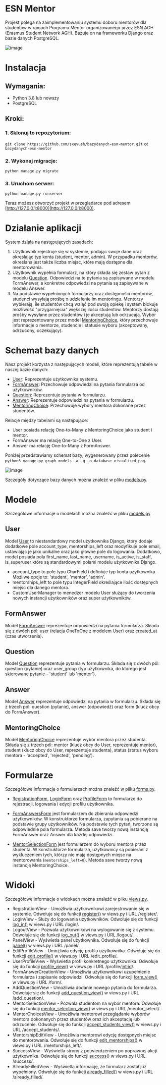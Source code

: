 # ESN Mentor

Projekt polega na zaimplementowaniu systemu doboru mentorów dla studentów w ramach Programu Mentor organizowanego przez ESN AGH (Erasmus Student Network AGH). Bazuje on na frameworku Django oraz bazie danych PostgreSQL.

![image](https://github.com/sxevush/bazydanych-esn-mentor/assets/115425940/79a982da-27ac-49fa-b84e-f397e2a49e5c)


# Instalacja

## Wymagania:
* Python 3.8 lub nowszy
* PostgreSQL

## Kroki:
### 1. Sklonuj to repozytorium:
`git clone https://github.com/sxevush/bazydanych-esn-mentor.git`
`cd bazydanych-esn-mentor`

### 2. Wykonaj migracje:
`python manage.py migrate`

### 3. Uruchom serwer:
`python manage.py runserver`

Teraz możesz otworzyć projekt w przeglądarce pod adresem [http://127.0.0.1:8000](http://127.0.0.1:8000).



# Działanie aplikacji

System działa na następujących zasadach:

1. Użytkownik rejestruje się w systemie, podając swoje dane oraz określając typ konta (student, mentor, admin). W przypadku mentorów, określana jest także liczba miejsc, które mają dostępne dla mentorowania.
2. Użytkownik wypełnia formularz, na który składa się zestaw pytań z modelu [Question](https://github.com/sxevush/bazydanych-esn-mentor/blob/dae0734dc2cda1d9687e03f657d5044825d022aa/mentor_app/models.py#L49). Odpowiedzi na te pytania są zapisywane w modelu FormAnswer, a konkretne odpowiedzi na pytania są zapisywane w modelu Answer.
3. Na podstawie wypełnionych formularzy oraz dostępności mentorów, studenci wysyłają prośbę o udzielenie im mentoringu. Mentorzy wybierają, ile studentów chcą wziąć pod swoją opiekę i system blokuje możliwość "przygarnięcia" większej ilości studentów. Mentorzy dostają prośby wysyłane przez studentów i je akceptują lub odrzucają. Wybór jest reprezentowany przez model [MentoringChoice](https://github.com/sxevush/bazydanych-esn-mentor/blob/dae0734dc2cda1d9687e03f657d5044825d022aa/mentor_app/models.py#L64), który przechowuje informacje o mentorze, studencie i statusie wyboru (akceptowany, odrzucony, oczekujący).


# Schemat bazy danych

Nasz projekt korzysta z następujących modeli, które reprezentują tabele w naszej bazie danych:

* [User](https://github.com/sxevush/bazydanych-esn-mentor/blob/dae0734dc2cda1d9687e03f657d5044825d022aa/mentor_app/models.py#L19): Reprezentuje użytkownika systemu.
* [FormAnswer](https://github.com/sxevush/bazydanych-esn-mentor/blob/dae0734dc2cda1d9687e03f657d5044825d022aa/mentor_app/models.py#L44): Przechowuje odpowiedzi na pytania formularza od użytkowników.
* [Question](https://github.com/sxevush/bazydanych-esn-mentor/blob/dae0734dc2cda1d9687e03f657d5044825d022aa/mentor_app/models.py#L49): Reprezentuje pytania w formularzu.
* [Answer](https://github.com/sxevush/bazydanych-esn-mentor/blob/dae0734dc2cda1d9687e03f657d5044825d022aa/mentor_app/models.py#L58): Reprezentuje odpowiedzi na pytania w formularzu.
* [MentoringChoice](https://github.com/sxevush/bazydanych-esn-mentor/blob/dae0734dc2cda1d9687e03f657d5044825d022aa/mentor_app/models.py#L64): Przechowuje wybory mentora dokonane przez studentów.

Relacje między tabelami są następujące:

* User posiada relację One-to-Many z MentoringChoice jako student i mentor.
* FormAnswer ma relację One-to-One z User.
* Answer ma relację One-to-Many z FormAnswer.

Poniżej przedstawiamy schemat bazy, wygenerowany przez polecenie `python3 manage.py graph_models -a -g -o database_visualized.png`.


![image](https://github.com/sxevush/bazydanych-esn-mentor/assets/115425940/600c0d6c-daac-4659-a013-ac5ca9669345)


Szczegóły dotyczące bazy danych można znaleźć w pliku [models.py](https://github.com/sxevush/bazydanych-esn-mentor/blob/main/mentor_app/models.py).


# Modele

Szczegółowe informacje o modelach można znaleźć w pliku [models.py](https://github.com/sxevush/bazydanych-esn-mentor/blob/main/mentor_app/models.py).


## User
Model [User](https://github.com/sxevush/bazydanych-esn-mentor/blob/dae0734dc2cda1d9687e03f657d5044825d022aa/mentor_app/models.py#L19) to niestandardowy model użytkownika Django, który dodaje dodatkowe pole account_type, mentorships_left oraz modyfikuje pole email, ustawiając je jako unikalne oraz jako główne pole do logowania. Dodatkowo, model posiada pola first_name, last_name, username, is_active, is_staff, is_superuser które są standardowymi polami modelu użytkownika Django.

* account_type to pole typu CharField i definiuje typ konta użytkownika. Możliwe opcje to: 'student', 'mentor', 'admin'.
* mentorships_left to pole typu IntegerField określające ilość dostępnych miejsc dla danego mentora.
* CustomUserManager to menedżer modelu User służący do tworzenia nowych instancji użytkowników oraz super użytkowników.

## FormAnswer
Model [FormAnswer](https://github.com/sxevush/bazydanych-esn-mentor/blob/dae0734dc2cda1d9687e03f657d5044825d022aa/mentor_app/models.py#L44) reprezentuje odpowiedzi na pytania formularza. Składa się z dwóch pól: user (relacja OneToOne z modelem User) oraz created_at (czas utworzenia).

## Question
Model [Question](https://github.com/sxevush/bazydanych-esn-mentor/blob/dae0734dc2cda1d9687e03f657d5044825d022aa/mentor_app/models.py#L49) reprezentuje pytania w formularzu. Składa się z dwóch pól: question (pytanie) oraz user_group (typ użytkownika, do którego jest skierowane pytanie - 'student' lub 'mentor').

## Answer
Model [Answer](https://github.com/sxevush/bazydanych-esn-mentor/blob/dae0734dc2cda1d9687e03f657d5044825d022aa/mentor_app/models.py#L58) reprezentuje odpowiedzi na pytania w formularzu. Składa się z trzech pól: question (pytanie), answer (odpowiedź) oraz form (klucz obcy do FormAnswer).

## MentoringChoice
Model [MentoringChoice](https://github.com/sxevush/bazydanych-esn-mentor/blob/dae0734dc2cda1d9687e03f657d5044825d022aa/mentor_app/models.py#L64) reprezentuje wybór mentora przez studenta. Składa się z trzech pól: mentor (klucz obcy do User, reprezentuje mentor), student (klucz obcy do User, reprezentuje studenta), status (status wyboru mentora - 'accepted', 'rejected', 'pending').


# Formularze

Szczegółowe informacje o formularzach można znaleźć w pliku [forms.py](https://github.com/sxevush/bazydanych-esn-mentor/blob/main/mentor_app/forms.py).

* [RegistrationForm](https://github.com/sxevush/bazydanych-esn-mentor/blob/dae0734dc2cda1d9687e03f657d5044825d022aa/mentor_app/forms.py#L9), [LoginForm](https://github.com/sxevush/bazydanych-esn-mentor/blob/dae0734dc2cda1d9687e03f657d5044825d022aa/mentor_app/forms.py#L15) oraz [ProfileForm](https://github.com/sxevush/bazydanych-esn-mentor/blob/dae0734dc2cda1d9687e03f657d5044825d022aa/mentor_app/forms.py#L21) to formularze do rejestracji, logowania i edycji profilu użytkownika.

* [FormAnswersForm](https://github.com/sxevush/bazydanych-esn-mentor/blob/dae0734dc2cda1d9687e03f657d5044825d022aa/mentor_app/forms.py#L27) jest formularzem do zbierania odpowiedzi użytkowników. W konstruktorze formularza, zapytania są pobierane na podstawie grupy użytkowników. Na podstawie tych pytań, tworzone są odpowiednie pola formularza. Metoda save tworzy nową instancję FormAnswer oraz Answer dla każdej odpowiedzi.

* [MentorSelectionForm](https://github.com/sxevush/bazydanych-esn-mentor/blob/dae0734dc2cda1d9687e03f657d5044825d022aa/mentor_app/forms.py#L53) jest formularzem do wyboru mentora przez studenta. W konstruktorze formularza, użytkownicy są pobierani z wykluczeniem tych, którzy nie mają dostępnych miejsc na mentorowania (`mentorships_left=0`). Metoda save tworzy nową instancję MentoringChoice.


# Widoki

Szczegółowe informacje o widokach można znaleźć w pliku [views.py](https://github.com/sxevush/bazydanych-esn-mentor/blob/main/mentor_app/views.py).

* RegistrationView - Umożliwia użytkownikowi zarejestrowanie się w systemie. Odwołuje się do funkcji [register()](https://github.com/sxevush/bazydanych-esn-mentor/blob/2e4ffa2ffc83081f2c97738e9f7ba897516b475c/mentor_app/views.py#L16) w views.py i URL /register/.
* LoginView - Służy do logowania użytkowników. Odwołuje się do funkcji [log_in()](https://github.com/sxevush/bazydanych-esn-mentor/blob/2e4ffa2ffc83081f2c97738e9f7ba897516b475c/mentor_app/views.py#L28) w views.py i URL /login/.
* LogoutView - Pozwala użytkownikowi na wylogowanie się z systemu. Odwołuje się do funkcji [log_out()](https://github.com/sxevush/bazydanych-esn-mentor/blob/2e4ffa2ffc83081f2c97738e9f7ba897516b475c/mentor_app/views.py#L40) w views.py i URL /logout/.
* PanelView - Wyświetla panel użytkownika. Odwołuje się do funkcji [panel()](https://github.com/sxevush/bazydanych-esn-mentor/blob/2e4ffa2ffc83081f2c97738e9f7ba897516b475c/mentor_app/views.py#L45) w views.py i URL /panel/.
* EditProfileView - Umożliwia edycję profilu użytkownika. Odwołuje się do funkcji [edit_profile()](https://github.com/sxevush/bazydanych-esn-mentor/blob/2e4ffa2ffc83081f2c97738e9f7ba897516b475c/mentor_app/views.py#L52) w views.py i URL /edit_profile/.
* UserProfileView - Wyświetla profil konkretnego użytkownika. Odwołuje się do funkcji [profile_view()](https://github.com/sxevush/bazydanych-esn-mentor/blob/2e4ffa2ffc83081f2c97738e9f7ba897516b475c/mentor_app/views.py#L67) w views.py i URL /profile/<int:id>/.
* FormAnswerCreationView - Umożliwia użytkownikowi uzupełnienie formularza i zapisanie odpowiedzi. Odwołuje się do funkcji [form_view()](https://github.com/sxevush/bazydanych-esn-mentor/blob/2e4ffa2ffc83081f2c97738e9f7ba897516b475c/mentor_app/views.py#L77) w views.py i URL /form/.
* AddQuestionView - Umożliwia dodanie nowego pytania do formularza. Odwołuje się do funkcji [add_question_view()](https://github.com/sxevush/bazydanych-esn-mentor/blob/2e4ffa2ffc83081f2c97738e9f7ba897516b475c/mentor_app/views.py#L94) w views.py i URL /add_question/.
* MentorSelectionView - Pozwala studentom na wybór mentora. Odwołuje się do funkcji [mentor_selection_view()](https://github.com/sxevush/bazydanych-esn-mentor/blob/2e4ffa2ffc83081f2c97738e9f7ba897516b475c/mentor_app/views.py#L106) w views.py i URL /mentor_select/.
* MentorChoicesView - Umożliwia mentorowi przeglądanie wyborów mentora dokonanych przez studentów oraz ich akceptację lub odrzucenie. Odwołuje się do funkcji [accept_students_view()](https://github.com/sxevush/bazydanych-esn-mentor/blob/2e4ffa2ffc83081f2c97738e9f7ba897516b475c/mentor_app/views.py#L126) w views.py i URL /accept_students/.
* MentorshipEditView - Umożliwia mentorowi edycję dostępnych miejsc do mentorowania. Odwołuje się do funkcji [edit_mentorships()](https://github.com/sxevush/bazydanych-esn-mentor/blob/2e4ffa2ffc83081f2c97738e9f7ba897516b475c/mentor_app/views.py#L140) w views.py i URL /mentorships_left/.
* SuccessView - Wyświetla strony z potwierdzeniem po poprawnej akcji użytkownika. Odwołuje się do funkcji [success()](https://github.com/sxevush/bazydanych-esn-mentor/blob/2e4ffa2ffc83081f2c97738e9f7ba897516b475c/mentor_app/views.py#L157) w views.py i URL /success/.
* AlreadyFilledView - Wyświetla informację, że formularz został już wypełniony. Odwołuje się do funkcji [already_filled()](https://github.com/sxevush/bazydanych-esn-mentor/blob/2e4ffa2ffc83081f2c97738e9f7ba897516b475c/mentor_app/views.py#L161) w views.py i URL /already_filled/.

